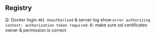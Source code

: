 ## Registry

Q: Docker login `401 Unauthorized` & server log show `error authorizing context: authorization token required`: 
A: make sure ssl certificates owner & permission is correct
 